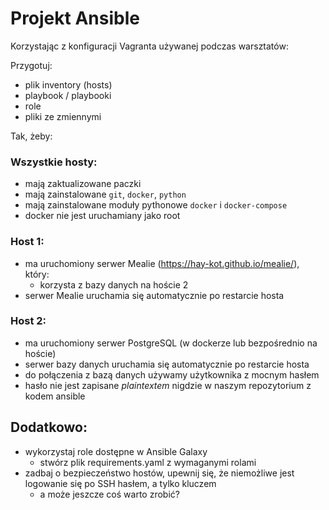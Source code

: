 # Projekt Ansible

Korzystając z konfiguracji Vagranta używanej podczas warsztatów:

Przygotuj:

- plik inventory (hosts)
- playbook / playbooki
- role
- pliki ze zmiennymi

Tak, żeby:

### Wszystkie hosty:

- mają zaktualizowane paczki
- mają zainstalowane `git`, `docker`, `python`
- mają zainstalowane moduły pythonowe `docker` i `docker-compose`
- docker nie jest uruchamiany jako root

### Host 1:

- ma uruchomiony serwer Mealie (https://hay-kot.github.io/mealie/), który:
  - korzysta z bazy danych na hoście 2
- serwer Mealie uruchamia się automatycznie po restarcie hosta

### Host 2:

- ma uruchomiony serwer PostgreSQL (w dockerze lub bezpośrednio na hoście)
- serwer bazy danych uruchamia się automatycznie po restarcie hosta
- do połączenia z bazą danych używamy użytkownika z mocnym hasłem
- hasło nie jest zapisane _plaintextem_ nigdzie w naszym repozytorium z kodem ansible

## Dodatkowo:

- wykorzystaj role dostępne w Ansible Galaxy
  - stwórz plik requirements.yaml z wymaganymi rolami
- zadbaj o bezpieczeństwo hostów, upewnij się, że niemożliwe jest logowanie się po SSH hasłem, a tylko kluczem
  - a może jeszcze coś warto zrobić?


